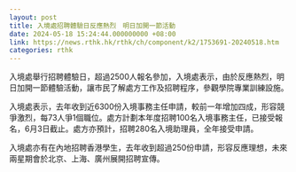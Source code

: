 ```yaml
---
layout: post
title: 入境處招聘體驗日反應熱烈　明日加開一節活動
date: 2024-05-18 15:24:44.000000000 +08:00
link: https://news.rthk.hk/rthk/ch/component/k2/1753691-20240518.htm
categories: rthk
---
```


入境處舉行招聘體驗日，超過2500人報名參加，入境處表示，由於反應熱烈，明日加開一節體驗活動，讓市民了解處方工作及招聘程序，參觀學院專業訓練設施。

入境處表示，去年收到近6300份入境事務主任申請，較前一年增加四成，形容競爭激烈，每73人爭1個職位。處方計劃本年度招聘100名入境事務主任，已接受報名，6月3日截止。處方亦預計，招聘280名入境助理員，全年接受申請。

入境處亦有在內地招聘香港學生，去年收到超過250份申請，形容反應理想，未來兩星期會於北京、上海、廣州展開招聘宣傳。
